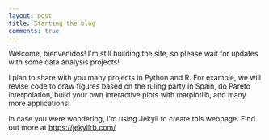 ```yaml
---
layout: post
title: Starting the blog
comments: true
---
```


Welcome, bienvenidos! I'm still building the site, so please wait for updates with some data analysis projects!

I plan to share with you many projects in Python and R. For example, we will revise code to draw figures based on the ruling party in Spain,
do Pareto interpolation, build your own interactive plots with matplotlib, and many more applications!

In case you were wondering, I'm using Jekyll to create this webpage. Find out more at https://jekyllrb.com/
